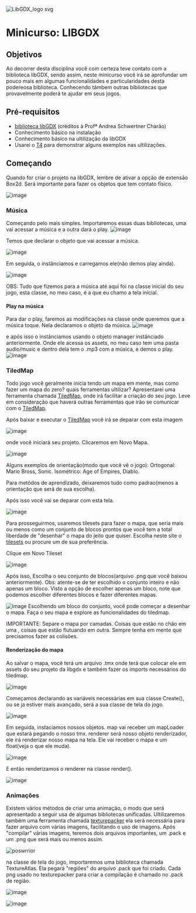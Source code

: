 ![LibGDX_logo svg](https://user-images.githubusercontent.com/85958775/184716882-7a4ee881-4f25-4a23-a9f4-2a3eb0aa7ccd.png)

# Minicurso: LIBGDX


## Objetivos
Ao decorrer desta disciplina você com certeza teve contato com a biblioteca libGDX, sendo assim, neste minicurso você irá se aprofundar um pouco mais em algumas funcionalidades e particularidades desta podereosa biblioteca. Conhecendo támbem outras bibliotecas que provavelmente poderá te ajudar em seus jogos.

## Pré-requisitos
- [biblioteca libGDX](https://docs.google.com/presentation/d/18k3x_pKYT1mptiTYN74qq5MVoNm9mFv6uAnEbrjzBS4/edit?usp=sharing) (créditos à Profª Andrea Schwertner Charão)
- Conhecimento básico na instalação
- Conhecimento básico na ultilização da libGDX
- Usarei o [T4](https://github.com/elc117/t4-2022a-jhuanl-e-eduardof) para demonstrar alguns exemplos nas ultilizações.


## Começando
Quando for criar o projeto na libGDX, lembre de ativar a opção de extensão Box2d. Será importante para fazer os objetos que tem contato físico.


![image](https://user-images.githubusercontent.com/85958775/184734605-86e121c7-240b-4c31-aa35-367c0cceb728.png)

### Música
Começando pelo mais simples. Importaremos essas duas bibliotecas, uma vai acessar a música e a outra dará o play.
![image](https://user-images.githubusercontent.com/85958775/184747113-58b3ad42-8aac-4f83-9c03-4b6ca31f2644.png)

Temos que declarar o objeto que vai acessar a música.

![image](https://user-images.githubusercontent.com/85958775/184749511-443115cd-fdcb-4238-b9f8-48829abd3367.png)


Em seguida, o instânciamos e carregamos ele(não demos play ainda).

![image](https://user-images.githubusercontent.com/85958775/184750235-ff057ef0-c88b-4c56-906e-61bb56ac2db7.png)

OBS: Tudo que fizemos para a música até aqui foi na classe inicial do seu jogo, esta classe, no meu caso, é a que eu chamo a tela inicial.

#### Play na música

Para dar o play, faremos as modificações na classe onde queremos que a música toque. Nela declaramos o objeto da música.
![image](https://user-images.githubusercontent.com/85958775/184753586-6ef94120-1e17-45b0-bcb7-f0ee2f27d926.png)

e após isso o instânciamos usando o objeto manager instânciado anteriormente. Onde ele acessa os assets, no meu caso tem uma pasta audio/music e dentro dela tem o .mp3 com a música, e demos o play.
![image](https://user-images.githubusercontent.com/85958775/184752574-c5db8455-ca0e-427a-ac3e-cbf795386762.png)



### TiledMap
Todo jogo você geralmente inicia tendo um mapa em mente, mas como fazer um mapa do zero? quais ferramentas ultilizar? Apresentarei uma ferramenta chamada [TiledMap](https://www.mapeditor.org/), onde irá facilitar a criação do seu jogo. Leve em consideração que haverá outras ferramentas que irão se comunicar com o [TiledMap](https://www.mapeditor.org/).

Após baixar e executar o [TiledMap](https://www.mapeditor.org/) você irá se deparar com esta imagem

![image](https://user-images.githubusercontent.com/85958775/184728200-f1fab78a-1194-44c0-bca1-55ad383e5adb.png)

onde você iniciará seu projeto. Clicaremos em Novo Mapa.

![image](https://user-images.githubusercontent.com/85958775/184728876-57cd60f4-e9b2-408a-b883-5fd318861351.png)

Alguns exemplos de orientação(modo que você vê o jogo):
Ortogonal: Mario Bross, Sonic.
Isométrico: Age of Empires, Diablo.

Para metódos de aprendizado, deixaremos tudo como padrao(menos a orientação que será de sua escolha).

Após isso você vai se deparar com esta tela.

![image](https://user-images.githubusercontent.com/85958775/184731650-8639454f-ae97-408e-88b2-ed76b9592b5e.png)

Para prosseguirmos, usaremos tilesets para fazer o mapa, que seria mais ou menos como um conjunto de blocos prontos que você tem a total liberdade de "desenhar" o mapa do jeito que quiser. Escolha neste site o [tilesets](https://terminalroot.com.br/2022/04/baixe-de-graca-5-tilesets-para-seus-games.html) ou procure um de sua preferência.

Clique em Novo Tileset

![image](https://user-images.githubusercontent.com/85958775/184732851-98a4ad99-505f-4540-aa43-9a5daf20b35a.png)

Após isso, Escolha o seu conjunto de blocos(arquivo .png que você baixou anteriormente).
Obs: atente-se de ter escolhido o conjunto inteiro e não apenas um bloco. Visto a opção de escolher apenas um bloco, note que podemos escolher diferentes blocos e fazer diferentes mapas.

![image](https://user-images.githubusercontent.com/85958775/184733463-8de5d1cc-48ec-4e32-8652-3cc1dc47acc7.png)
Escolhendo um bloco do conjunto, você pode começar a desenhar o mapa. Faça o seu mapa e explore as funcionalidades do tiledmap.

IMPORTANTE: Separe o mapa por camadas. Coisas que estão no chão em uma , coisas que estão flutuando em outra. Sempre tenha em mente que precisamos fazer as colisões.

#### Renderização do mapa

Ao salvar o mapa, você terá um arquivo .tmx onde terá que colocar ele em assets do seu projeto da libgdx e também fazer os imports necessários do tiledmap.

![image](https://user-images.githubusercontent.com/85958775/184735213-ac868cd5-96c4-4361-bd4f-12fa6788d36a.png)

Começamos declarando as variáveis necessárias em sua classe Create(), ou se ja estiver mais avançado, será a sua classe de tela do jogo.

![image](https://user-images.githubusercontent.com/85958775/184735702-c701d7e8-c241-4847-b6bb-fa9c1176f1f8.png)

Em seguida, instaciamos nossos objetos.
map vai receber um mapLoader que estará pegando o nosso tmx.
renderer será nosso objeto renderizador, ele irá renderizar nosso mapa na tela. Ele vai receber o mapa e um float(veja o que ele muda).

![image](https://user-images.githubusercontent.com/85958775/184736205-314f4f3e-35ab-4535-bdb7-5f072761df71.png)

E então renderizamos o renderer na classe render().

![image](https://user-images.githubusercontent.com/85958775/184741531-d1b627f3-bc17-42a6-9bf1-16a6f9c0397e.png)


### Animações

Existem vários métodos de criar uma animação, o modo que será apresentado a seguir usa de algumas bibliotecas unificadas. Ultilizaremos também uma ferramenta chamada [texturepacker](https://code.google.com/archive/p/libgdx-texturepacker-gui/downloads) ela será necessária para fazer arquivo com várias imagens, facilitando o uso de imagens.
Após "compilar" várias imagens, teremos dois arquivos importantes, um .pack e um .png que será mais ou menos assim.

![poswrrior](https://user-images.githubusercontent.com/85958775/184758503-c9637f56-81ca-4dae-b630-76c753add334.png)

na classe de tela do jogo, importaremos uma biblioteca chamada TextureAtlas. Ela pegará "regiões" do arquivo .pack que foi criado. Cada png usado no texturepacker para criar a compilação é chamado no .pack de região.

![image](https://user-images.githubusercontent.com/85958775/184759072-ab4232f8-04a3-4b57-901a-4b8c89202331.png)



![image](https://user-images.githubusercontent.com/85958775/184757461-7c182567-42ea-4c41-bcf3-d2d88e7e8c17.png)


















